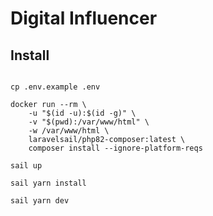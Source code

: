 # Digital Influencer

## Install

````shell

cp .env.example .env

docker run --rm \
    -u "$(id -u):$(id -g)" \
    -v "$(pwd):/var/www/html" \
    -w /var/www/html \
    laravelsail/php82-composer:latest \
    composer install --ignore-platform-reqs
    
sail up

sail yarn install

sail yarn dev



````
